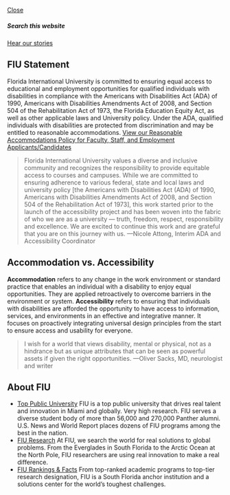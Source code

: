 [ Close ](https://accessibility.fiu.edu/)
##### Search this website
[Hear our stories](https://accessibility.fiu.edu/our-stories/index.html)
## FIU Statement
Florida International University is committed to ensuring equal access to educational and employment opportunities for qualified individuals with disabilities in compliance with the Americans with Disabilities Act (ADA) of 1990, Americans with Disabilities Amendments Act of 2008, and Section 504 of the Rehabilitation Act of 1973, the Florida Education Equity Act, as well as other applicable laws and University policy. Under the ADA, qualified individuals with disabilities are protected from discrimination and may be entitled to reasonable accommodations.
[View our Reasonable Accommodations Policy for Faculty, Staff, and Employment Applicants/Candidates](https://policies.fiu.edu/files/872.pdf)
> Florida International University values a diverse and inclusive community and recognizes the responsibility to provide equitable access to courses and campuses. While we are committed to ensuring adherence to various federal, state and local laws and university policy [the Americans with Disabilities Act (ADA) of 1990, Americans with Disabilities Amendments Act of 2008, and Section 504 of the Rehabilitation Act of 1973], this work started prior to the launch of the accessibility project and has been woven into the fabric of who we are as a university — truth, freedom, respect, responsibility and excellence. We are excited to continue this work and are grateful that you are on this journey with us.
> —Nicole Attong, Interim ADA and Accessibility Coordinator
## Accommodation vs. Accessibility
**Accommodation** refers to any change in the work environment or standard practice that enables an individual with a disability to enjoy equal opportunities. They are applied retroactively to overcome barriers in the environment or system.
**Accessibility** refers to ensuring that individuals with disabilities are afforded the opportunity to have access to information, services, and environments in an effective and integrative manner. It focuses on proactively integrating universal design principles from the start to ensure access and usability for everyone.
> I wish for a world that views disability, mental or physical, not as a hindrance but as unique attributes that can be seen as powerful assets if given the right opportunities.
> —Oliver Sacks, MD, neurologist and writer
## About FIU
  * [Top Public University](https://top50.fiu.edu/)
FIU is a top public university that drives real talent and innovation in Miami and globally. Very high research. FIU serves a diverse student body of more than 56,000 and 270,000 Panther alumni. U.S. News and World Report places dozens of FIU programs among the best in the nation.
  * [FIU Research](https://www.fiu.edu/research/)
At FIU, we search the world for real solutions to global problems. From the Everglades in South Florida to the Arctic Ocean at the North Pole, FIU researchers are using real innovation to make a real difference.
  * [FIU Rankings & Facts](https://www.fiu.edu/about/rankings-facts/)
From top-ranked academic programs to top-tier research designation, FIU is a South Florida anchor institution and a solutions center for the world’s toughest challenges.



